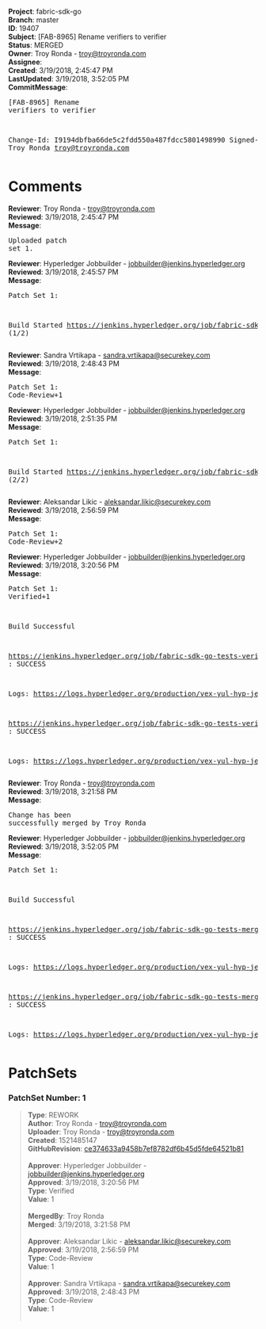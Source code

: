 <strong>Project</strong>: fabric-sdk-go<br><strong>Branch</strong>: master<br><strong>ID</strong>: 19407<br><strong>Subject</strong>: [FAB-8965] Rename verifiers to verifier<br><strong>Status</strong>: MERGED<br><strong>Owner</strong>: Troy Ronda - troy@troyronda.com<br><strong>Assignee</strong>:<br><strong>Created</strong>: 3/19/2018, 2:45:47 PM<br><strong>LastUpdated</strong>: 3/19/2018, 3:52:05 PM<br><strong>CommitMessage</strong>:<br><pre>[FAB-8965] Rename verifiers to verifier

Change-Id: I9194dbfba66de5c2fdd550a487fdcc5801498990
Signed-off-by: Troy Ronda <troy@troyronda.com>
</pre><h1>Comments</h1><strong>Reviewer</strong>: Troy Ronda - troy@troyronda.com<br><strong>Reviewed</strong>: 3/19/2018, 2:45:47 PM<br><strong>Message</strong>: <pre>Uploaded patch set 1.</pre><strong>Reviewer</strong>: Hyperledger Jobbuilder - jobbuilder@jenkins.hyperledger.org<br><strong>Reviewed</strong>: 3/19/2018, 2:45:57 PM<br><strong>Message</strong>: <pre>Patch Set 1:

Build Started https://jenkins.hyperledger.org/job/fabric-sdk-go-tests-verify-s390x/2044/ (1/2)</pre><strong>Reviewer</strong>: Sandra Vrtikapa - sandra.vrtikapa@securekey.com<br><strong>Reviewed</strong>: 3/19/2018, 2:48:43 PM<br><strong>Message</strong>: <pre>Patch Set 1: Code-Review+1</pre><strong>Reviewer</strong>: Hyperledger Jobbuilder - jobbuilder@jenkins.hyperledger.org<br><strong>Reviewed</strong>: 3/19/2018, 2:51:35 PM<br><strong>Message</strong>: <pre>Patch Set 1:

Build Started https://jenkins.hyperledger.org/job/fabric-sdk-go-tests-verify-x86_64/2142/ (2/2)</pre><strong>Reviewer</strong>: Aleksandar Likic - aleksandar.likic@securekey.com<br><strong>Reviewed</strong>: 3/19/2018, 2:56:59 PM<br><strong>Message</strong>: <pre>Patch Set 1: Code-Review+2</pre><strong>Reviewer</strong>: Hyperledger Jobbuilder - jobbuilder@jenkins.hyperledger.org<br><strong>Reviewed</strong>: 3/19/2018, 3:20:56 PM<br><strong>Message</strong>: <pre>Patch Set 1: Verified+1

Build Successful 

https://jenkins.hyperledger.org/job/fabric-sdk-go-tests-verify-s390x/2044/ : SUCCESS

Logs: https://logs.hyperledger.org/production/vex-yul-hyp-jenkins-3/fabric-sdk-go-tests-verify-s390x/2044

https://jenkins.hyperledger.org/job/fabric-sdk-go-tests-verify-x86_64/2142/ : SUCCESS

Logs: https://logs.hyperledger.org/production/vex-yul-hyp-jenkins-3/fabric-sdk-go-tests-verify-x86_64/2142</pre><strong>Reviewer</strong>: Troy Ronda - troy@troyronda.com<br><strong>Reviewed</strong>: 3/19/2018, 3:21:58 PM<br><strong>Message</strong>: <pre>Change has been successfully merged by Troy Ronda</pre><strong>Reviewer</strong>: Hyperledger Jobbuilder - jobbuilder@jenkins.hyperledger.org<br><strong>Reviewed</strong>: 3/19/2018, 3:52:05 PM<br><strong>Message</strong>: <pre>Patch Set 1:

Build Successful 

https://jenkins.hyperledger.org/job/fabric-sdk-go-tests-merge-s390x/481/ : SUCCESS

Logs: https://logs.hyperledger.org/production/vex-yul-hyp-jenkins-3/fabric-sdk-go-tests-merge-s390x/481

https://jenkins.hyperledger.org/job/fabric-sdk-go-tests-merge-x86_64/532/ : SUCCESS

Logs: https://logs.hyperledger.org/production/vex-yul-hyp-jenkins-3/fabric-sdk-go-tests-merge-x86_64/532</pre><h1>PatchSets</h1><h3>PatchSet Number: 1</h3><blockquote><strong>Type</strong>: REWORK<br><strong>Author</strong>: Troy Ronda - troy@troyronda.com<br><strong>Uploader</strong>: Troy Ronda - troy@troyronda.com<br><strong>Created</strong>: 1521485147<br><strong>GitHubRevision</strong>: [ce374633a9458b7ef8782df6b45d5fde64521b81](https://github.com/hyperledger/fabric-sdk-go/commit/ce374633a9458b7ef8782df6b45d5fde64521b81)<br><br><strong>Approver</strong>: Hyperledger Jobbuilder - jobbuilder@jenkins.hyperledger.org<br><strong>Approved</strong>: 3/19/2018, 3:20:56 PM<br><strong>Type</strong>: Verified<br><strong>Value</strong>: 1<br><br><strong>MergedBy</strong>: Troy Ronda<br><strong>Merged</strong>: 3/19/2018, 3:21:58 PM<br><br><strong>Approver</strong>: Aleksandar Likic - aleksandar.likic@securekey.com<br><strong>Approved</strong>: 3/19/2018, 2:56:59 PM<br><strong>Type</strong>: Code-Review<br><strong>Value</strong>: 1<br><br><strong>Approver</strong>: Sandra Vrtikapa - sandra.vrtikapa@securekey.com<br><strong>Approved</strong>: 3/19/2018, 2:48:43 PM<br><strong>Type</strong>: Code-Review<br><strong>Value</strong>: 1<br><br></blockquote>